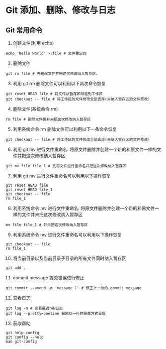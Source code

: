 # Git 添加、删除、修改与日志
## Git 常用命令
1. 创建文件(利用 echo)
```
echo 'hello world' > file # 文件重定向
```
2. 删除文件
```
git rm file # 先删除文件并把这次修改纳入暂存区。
```
3. 利用 git rm 删除文件可以利用以下两次命令恢复
```
git reset HEAD file # 将文件从暂存区回退到工作区
git checkout -- file # 将工作区的文件修改全部丢弃(未纳入暂存区的文件修改)
```
4. 删除文件(系统命令 rm)
```
rm file # 删除文件但并未把这次修改纳入暂存区
```
5. 利用系统命令 rm 删除文件可以利用以下一条命令恢复
```
git checkout -- file # 将工作区的文件修改全部丢弃(未纳入暂存区的文件修改)
```
6. 利用 git mv 进行文件重命名: 将原文件删除并创建一个新的和原文件一样的文件并把这次修改纳入暂存区
```
git mv file file_1 # 先将文件进行重命名并把这次修改纳入暂存区
```
7. 利用 git mv 进行文件重命名可以利用以下操作恢复
```
git reset HEAD file
git reset HEAD file_1
git checkout -- file
rm file_1
```
8.  利用系统命令 mv 进行文件重命名: 将原文件删除并创建一个新的和原文件一样的文件并未把这次修改纳入暂存区
```
mv file file_1 # 并未把这次修改纳入暂存区
```
9. 利用系统命令 mv 进行文件重命名可以利用以下操作恢复
```
git checkout -- file
rm file_1
```
10. 将当前目录以及当前目录子目录的所有文件同时纳入暂存区
```
git add .
```
11. commit message 提交错误进行修正
```
git commit --amend -m 'message_1' # 修正上一次的 commit message
```
12. 查看日志
```
git log -n # 查看最近n条日志
git log --pretty=oneline 日志以一行的简单方式呈现
```
13. 获取帮助
```
git help config
git config --help
man git-config
```
